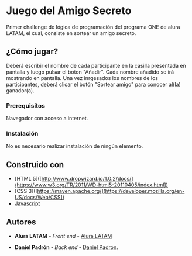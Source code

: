 # Juego del Amigo Secreto

Primer challenge de lógica de programación del programa ONE de alura LATAM, el cual, consiste en sortear un amigo secreto.

## ¿Cómo jugar?

Deberá escribir el nombre de cada participante en la casilla presentada en pantalla y luego pulsar el boton "Añadir". Cada nombre añadido se irá mostrando en pantalla. Una vez inrgesados los nombres de los participantes, deberá clicar el botón "Sortear amigo" para conocer al(la) ganador(a).

### Prerequisitos

Navegador con acceso a internet.

### Instalación

No es necesario realizar instalación de ningún elemento.

## Construido con

* [HTML 5]([http://www.dropwizard.io/1.0.2/docs/](https://www.w3.org/TR/2011/WD-html5-20110405/index.html])
* [CSS 3]([https://maven.apache.org/](https://developer.mozilla.org/en-US/docs/Web/CSS])
* [Javascript]([https://developer.mozilla.org/en-US/docs/Web/JavaScript])


## Autores

* **Alura LATAM** - *Front end* - [Alura LATAM](https://www.aluracursos.com/)

* **Daniel Padrón** - *Back end* - [Daniel Padrón](https://www.github.com/danielbps86).

